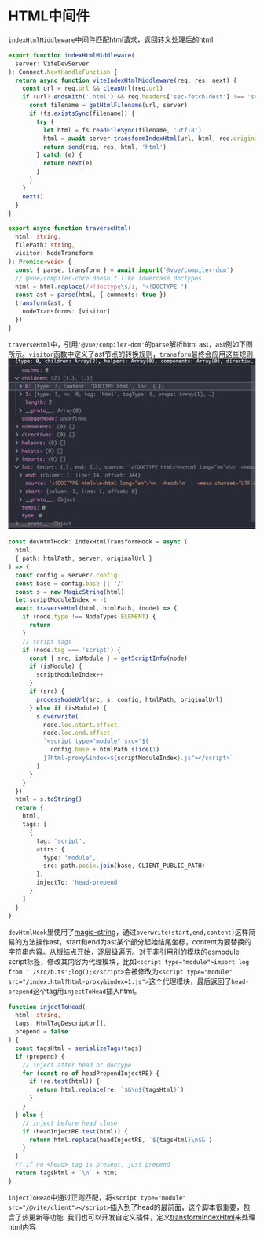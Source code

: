 # HTML中间件
`indexHtmlMiddleware`中间件匹配html请求，返回转义处理后的html

```ts
export function indexHtmlMiddleware(
  server: ViteDevServer
): Connect.NextHandleFunction {
  return async function viteIndexHtmlMiddleware(req, res, next) {
    const url = req.url && cleanUrl(req.url)
    if (url?.endsWith('.html') && req.headers['sec-fetch-dest'] !== 'script') {
      const filename = getHtmlFilename(url, server)
      if (fs.existsSync(filename)) {
        try {
          let html = fs.readFileSync(filename, 'utf-8')
          html = await server.transformIndexHtml(url, html, req.originalUrl)
          return send(req, res, html, 'html')
        } catch (e) {
          return next(e)
        }
      }
    }
    next()
  }
}
```


```ts
export async function traverseHtml(
  html: string,
  filePath: string,
  visitor: NodeTransform
): Promise<void> {
  const { parse, transform } = await import('@vue/compiler-dom')
  // @vue/compiler-core doesn't like lowercase doctypes
  html = html.replace(/<!doctype\s/i, '<!DOCTYPE ')
  const ast = parse(html, { comments: true })
  transform(ast, {
    nodeTransforms: [visitor]
  })
}
```
`traverseHtml`中，引用`'@vue/compiler-dom'`的`parse`解析html ast，ast例如下图所示。`visitor`函数中定义了ast节点的转换规则，`transform`最终会应用这些规则
![html-ast](../.vuepress/public/html-ast.png)

```ts
const devHtmlHook: IndexHtmlTransformHook = async (
  html,
  { path: htmlPath, server, originalUrl }
) => {
  const config = server?.config!
  const base = config.base || '/'
  const s = new MagicString(html)
  let scriptModuleIndex = -1
  await traverseHtml(html, htmlPath, (node) => {
    if (node.type !== NodeTypes.ELEMENT) {
      return
    }
    // script tags
    if (node.tag === 'script') {
      const { src, isModule } = getScriptInfo(node)
      if (isModule) {
        scriptModuleIndex++
      }
      if (src) {
        processNodeUrl(src, s, config, htmlPath, originalUrl)
      } else if (isModule) {
        s.overwrite(
          node.loc.start.offset,
          node.loc.end.offset,
          `<script type="module" src="${
            config.base + htmlPath.slice(1)
          }?html-proxy&index=${scriptModuleIndex}.js"></script>`
        )
      }
    }
  })
  html = s.toString()
  return {
    html,
    tags: [
      {
        tag: 'script',
        attrs: {
          type: 'module',
          src: path.posix.join(base, CLIENT_PUBLIC_PATH)
        },
        injectTo: 'head-prepend'
      }
    ]
  }
}
```
`devHtmlHook`里使用了[magic-string]()，通过`overwrite(start,end,content)`这样简易的方法操作ast，start和end为ast某个部分起始结尾坐标，content为要替换的字符串内容。从根结点开始，逐层级遍历。对于非引用别的模块的esmodule script标签，修改其内容为代理模块，比如`<script type="module">import log from './src/b.ts';log();</script>`会被修改为`<script type="module" src="/index.html?html-proxy&index=1.js">`这个代理模块，最后返回了`head-prepend`这个tag用`injectToHead`插入html。

```ts
function injectToHead(
  html: string,
  tags: HtmlTagDescriptor[],
  prepend = false
) {
  const tagsHtml = serializeTags(tags)
  if (prepend) {
    // inject after head or doctype
    for (const re of headPrependInjectRE) {
      if (re.test(html)) {
        return html.replace(re, `$&\n${tagsHtml}`)
      }
    }
  } else {
    // inject before head close
    if (headInjectRE.test(html)) {
      return html.replace(headInjectRE, `${tagsHtml}\n$&`)
    }
  }
  // if no <head> tag is present, just prepend
  return tagsHtml + `\n` + html
}
```
`injectToHead`中通过正则匹配，将`<script type="module" src="/@vite/client"></script>`插入到了head的最前面，这个脚本很重要，包含了热更新等功能.
我们也可以开发自定义插件，定义[transformIndexHtml](https://cn.vitejs.dev/guide/api-plugin.html#transformindexhtml)来处理html内容
